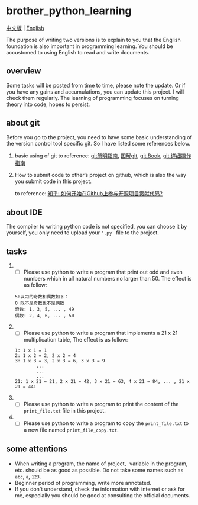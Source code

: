# brother_python_learning
[中文版](README_CN.md) | [English](README.md)

The purpose of writing two versions is to explain to you that the English foundation is also important in programming learning. You should be accustomed to using English to read and write documents.
## overview
Some tasks will be posted from time to time, please note the update. Or if you have any gains and accumulations, you can update this project. I will check them regularly. The learning of programming focuses on turning theory into code, hopes to persist.
## about git
Before you go to the project, you need to have some basic understanding of the version control tool specific git. So I have listed some references below.
1. basic using of git
to reference: 
    [git简明指南](http://rogerdudler.github.io/git-guide/index.zh.html),
    [图解git](http://marklodato.github.io/visual-git-guide/index-zh-cn.html?no-svg#conventions),
    [git Book](https://git-scm.com/book/zh/v2),
    [git 详细操作指南](https://juejin.im/post/58c7a4cf61ff4b005da83c42)

2. How to submit code to other‘s project on github, which is also the way you submit code in this project.

    to reference: 
    [知乎: 如何开始在Github上参与开源项目贡献代码?](https://www.zhihu.com/question/39721968)

## about IDE
The compiler to writing python code is not specified, you can choose it by yourself, you only need to upload your `'.py'` file to the project.
## tasks
1. - [ ] Please use python to write a program that print out odd and even numbers which in all natural numbers no larger than 50. The effect is as follow:
    ```
    50以内的奇数和偶数如下：
    0 既不是奇数也不是偶数
    奇数: 1, 3, 5, ... , 49
    偶数: 2, 4, 6, ... , 50
    ```
2. - [ ] Please use python to write a program that implements a 21 x 21 multiplication table, The effect is as follow:
    ```
    1: 1 x 1 = 1
    2: 1 x 2 = 2, 2 x 2 = 4
    3: 1 x 3 = 3, 2 x 3 = 6, 3 x 3 = 9
            ...
            ...
            ...
    21: 1 x 21 = 21, 2 x 21 = 42, 3 x 21 = 63, 4 x 21 = 84, ... , 21 x 21 = 441 
    ```
3. - [ ] Please use python to write a program to print the content of the `print_file.txt` file in this project.
4. - [ ] Please use python to write a program to copy the `print_file.txt` to a new file named `print_file_copy.txt`.
## some attentions
* When writing a program, the name of project、variable in the program, etc. should be as good as possible. Do not take some names such as `abc`, `a`, `123`.
* Beginner period of programming, write more annotated.
* If you don't understand, check the information with internet or ask for me, especially you should be good at consulting the official documents.